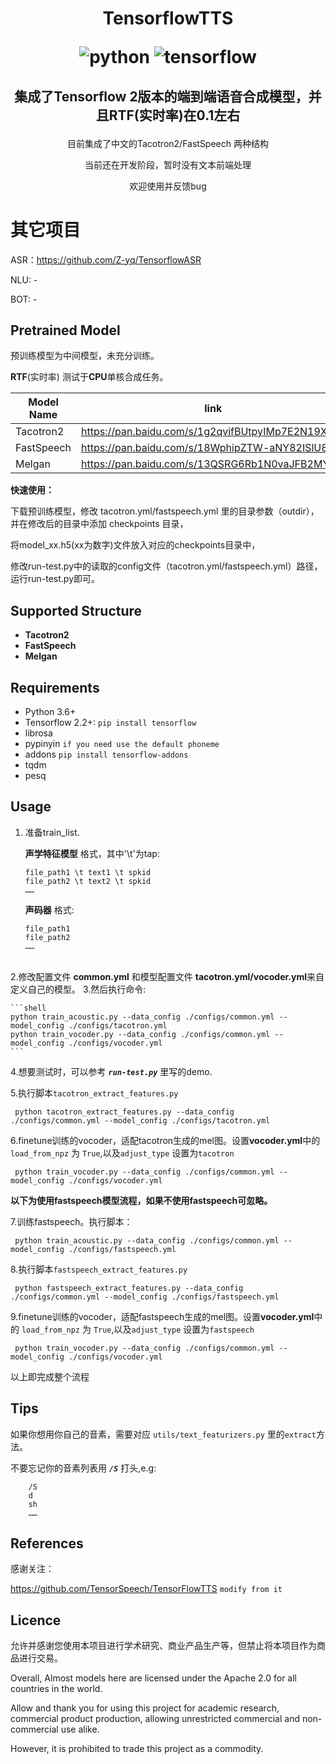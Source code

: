 <h1 align="center">
<p>TensorflowTTS</p>
<p align="center">
<img alt="python" src="https://img.shields.io/badge/python-%3E%3D3.6-blue">
<img alt="tensorflow" src="https://img.shields.io/badge/tensorflow-%3E%3D2.2.0-orange">
</p>
</h1>
<h2 align="center">
<p>集成了Tensorflow 2版本的端到端语音合成模型，并且RTF(实时率)在0.1左右</p>
</h2>
<p align="center">
目前集成了中文的Tacotron2/FastSpeech 两种结构
</p>
<p align="center">
当前还在开发阶段，暂时没有文本前端处理
</p>
<p align="center">
欢迎使用并反馈bug

# 其它项目

ASR：https://github.com/Z-yq/TensorflowASR

NLU:  -

BOT:  -

## Pretrained Model

预训练模型为中间模型，未充分训练。

**RTF**(实时率) 测试于**CPU**单核合成任务。 


Model Name| link                                          |code       |Params Size|RTF|
----------|-----------------------------------------------|-----------|---------|-----|
Tacotron2|https://pan.baidu.com/s/1g2qvifBUtpyIMp7E2N19Xw|wfwv| 34M|0.114|
FastSpeech|https://pan.baidu.com/s/18WphipZTW-aNY82ISlU8Nw|tjru| 28M|0.056|
Melgan|https://pan.baidu.com/s/13QSRG6Rb1N0vaJFB2MYiGg|r6e3|24M|0.02|


**快速使用：**

下载预训练模型，修改 tacotron.yml/fastspeech.yml 里的目录参数（outdir），并在修改后的目录中添加 checkpoints 目录，

将model_xx.h5(xx为数字)文件放入对应的checkpoints目录中，

修改run-test.py中的读取的config文件（tacotron.yml/fastspeech.yml）路径，运行run-test.py即可。


## Supported Structure
-  **Tacotron2**
-  **FastSpeech**
-  **Melgan**


## Requirements

-   Python 3.6+
-   Tensorflow 2.2+: `pip install tensorflow`
-   librosa
-   pypinyin `if you need use the default phoneme`
-   addons `pip install tensorflow-addons`
-   tqdm
-   pesq

## Usage

1. 准备train_list.


    **声学特征模型** 格式，其中'\t'为tap:
    
    ```text
    file_path1 \t text1 \t spkid
    file_path2 \t text2 \t spkid
    ……
    ```
    
    **声码器** 格式:
    ```text
    file_path1
    file_path2
    ……
    ```


​        
2.修改配置文件 **common.yml** 和模型配置文件 **tacotron.yml/vocoder.yml**来自定义自己的模型。
3.然后执行命令:

    ```shell
    python train_acoustic.py --data_config ./configs/common.yml --model_config ./configs/tacotron.yml
    python train_vocoder.py --data_config ./configs/common.yml --model_config ./configs/vocoder.yml
    ```

4.想要测试时，可以参考 **_`run-test.py`_** 里写的demo.


5.执行脚本`tacotron_extract_features.py`
   ```shell
    python tacotron_extract_features.py --data_config ./configs/common.yml --model_config ./configs/tacotron.yml
   ```
6.finetune训练的vocoder，适配tacotron生成的mel图。设置**vocoder.yml**中的 `load_from_npz` 为 `True`,以及`adjust_type` 设置为`tacotron`
   ```shell 
    python train_vocoder.py --data_config ./configs/common.yml --model_config ./configs/vocoder.yml
   ```

**以下为使用fastspeech模型流程，如果不使用fastspeech可忽略。**

7.训练fastspeech。执行脚本：
   ```shell
    python train_acoustic.py --data_config ./configs/common.yml --model_config ./configs/fastspeech.yml
   ```
8.执行脚本`fastspeech_extract_features.py`
   ```shell
    python fastspeech_extract_features.py --data_config ./configs/common.yml --model_config ./configs/fastspeech.yml
   ```
9.finetune训练的vocoder，适配fastspeech生成的mel图。设置**vocoder.yml**中的 `load_from_npz` 为 `True`,以及`adjust_type` 设置为`fastspeech`
   ```shell 
    python train_vocoder.py --data_config ./configs/common.yml --model_config ./configs/vocoder.yml
   ```
以上即完成整个流程

## Tips
如果你想用你自己的音素，需要对应 `utils/text_featurizers.py` 里的`extract`方法。

不要忘记你的音素列表用 **_`/S`_** 打头,e.g:


        /S
        d
        sh
        ……


## References

感谢关注：


https://github.com/TensorSpeech/TensorFlowTTS `modify from it`


## Licence

允许并感谢您使用本项目进行学术研究、商业产品生产等，但禁止将本项目作为商品进行交易。

Overall, Almost models here are licensed under the Apache 2.0 for all countries in the world.

Allow and thank you for using this project for academic research, commercial product production, allowing unrestricted commercial and non-commercial use alike. 

However, it is prohibited to trade this project as a commodity.

